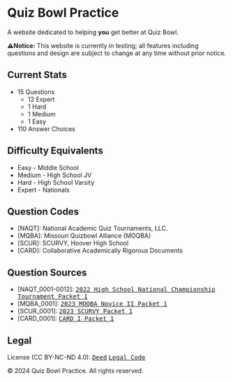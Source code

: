 # Quiz Bowl Practice
A website dedicated to helping **you** get better at Quiz Bowl.

**⚠️Notice:** This website is currently in testing; all features including questions and design are subject to change at any time without prior notice.

## Current Stats
* 15 Questions
  * 12 Expert
  * 1 Hard
  * 1 Medium
  * 1 Easy
* 110 Answer Choices

## Difficulty Equivalents
* Easy - Middle School
* Medium - High School JV
* Hard - High School Varsity
* Expert - Nationals

## Question Codes
* [NAQT]: National Academic Quiz Tournaments, LLC.
* [MQBA]: Missouri Quizbowl Alliance (MOQBA)
* [SCUR]: SCURVY, Hoover High School
* [CARD]: Collaborative Academically Rigorous Documents

## Question Sources
* [NAQT_0001-0012]: <kbd>[2022 High School National Championship Tournament Packet 1](https://www.naqt.com/samples/hsnct.pdf)</kbd>
* [MQBA_0001]: <kbd>[2023 MOQBA Novice II Packet 1](https://files.quizbowlpackets.com/2986/MOQBA%20Novice%20II%20Packet%2001.pdf)</kbd>
* [SCUR_0001]: <kbd>[2023 SCURVY Packet 1](https://files.quizbowlpackets.com/3115/SCURVY%20Packet%201-1.pdf)</kbd>
* [CARD_0001]: <kbd>[CARD I Packet 1](https://files.quizbowlpackets.com/3064/Packet%201.docx)</kbd>

## Legal
License (CC BY-NC-ND 4.0): <kbd>[Deed](https://creativecommons.org/licenses/by-nc-nd/4.0/)</kbd> <kbd>[Legal Code](https://creativecommons.org/licenses/by-nc-nd/4.0/legalcode.en)</kbd>

© 2024 Quiz Bowl Practice. All rights reserved.
